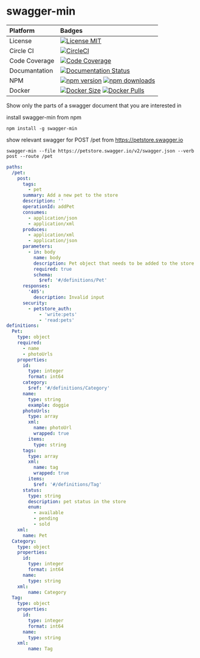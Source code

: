 # swagger-min

| Platform      | Badges                                                                                              |
| :------------ | :-------------------------------------------------------------------------------------------------- |
| License       | [![License MIT][license-badge]][mit-license]                                                        |
| Circle CI     | [![CircleCI][circleci-build-badge]][circleci-dashboard]                                             |
| Code Coverage | [![Code Coverage][codecov-badge]][codecov-dashboard]                                                |
| Documantation | [![Documentation Status][rtd-build-badge]][rtd-latest]                                              |
| NPM           | [![npm version][npm-version-badge]][npm-page] [![npm downloads][npm-downloads-badge]][npm-page]     |
| Docker        | [![Docker Size][docker-size-badge]][docker-page] [![Docker Pulls][docker-pulls-badge]][docker-page] |

[circleci-build-badge]: https://circleci.com/gh/kjjuno/swagger-min.svg?style=shield
[circleci-dashboard]:   https://circleci.com/gh/kjjuno/swagger-min
[rtd-build-badge]:      https://readthedocs.org/projects/swagger-min/badge/?version=latest
[rtd-latest]:           https://swagger-min.readthedocs.io/en/latest/
[codecov-badge]:        https://img.shields.io/codecov/c/github/kjjuno/swagger-min/master.svg?style=flat
[codecov-dashboard]:    https://codecov.io/gh/kjjuno/swagger-min
[license-badge]:        https://img.shields.io/npm/l/swagger-min.svg?style=flat
[mit-license]:          https://opensource.org/licenses/MIT
[npm-version-badge]:    https://badge.fury.io/js/swagger-min.svg
[npm-downloads-badge]:  https://img.shields.io/npm/dt/swagger-min.svg?style=flat
[npm-page]:             https://www.npmjs.com/package/swagger-min
[docker-size-badge]:    https://img.shields.io/microbadger/image-size/kjjuno/swagger-min.svg?style=flat
[docker-pulls-badge]:   https://img.shields.io/docker/pulls/kjjuno/swagger-min.svg?style=flat
[docker-page]:          https://hub.docker.com/r/kjjuno/swagger-min

Show only the parts of a swagger document that you are interested in

install swagger-min from npm
```
npm install -g swagger-min
```

show relevant swagger for POST /pet from https://petstore.swagger.io
```
swagger-min --file https://petstore.swagger.io/v2/swagger.json --verb post --route /pet
```

```yaml
paths:
  /pet:
    post:
      tags:
        - pet
      summary: Add a new pet to the store
      description: ''
      operationId: addPet
      consumes:
        - application/json
        - application/xml
      produces:
        - application/xml
        - application/json
      parameters:
        - in: body
          name: body
          description: Pet object that needs to be added to the store
          required: true
          schema:
            $ref: '#/definitions/Pet'
      responses:
        '405':
          description: Invalid input
      security:
        - petstore_auth:
            - 'write:pets'
            - 'read:pets'
definitions:
  Pet:
    type: object
    required:
      - name
      - photoUrls
    properties:
      id:
        type: integer
        format: int64
      category:
        $ref: '#/definitions/Category'
      name:
        type: string
        example: doggie
      photoUrls:
        type: array
        xml:
          name: photoUrl
          wrapped: true
        items:
          type: string
      tags:
        type: array
        xml:
          name: tag
          wrapped: true
        items:
          $ref: '#/definitions/Tag'
      status:
        type: string
        description: pet status in the store
        enum:
          - available
          - pending
          - sold
    xml:
      name: Pet
  Category:
    type: object
    properties:
      id:
        type: integer
        format: int64
      name:
        type: string
    xml:
        name: Category
  Tag:
    type: object
    properties:
      id:
        type: integer
        format: int64
      name:
        type: string
    xml:
        name: Tag
```
